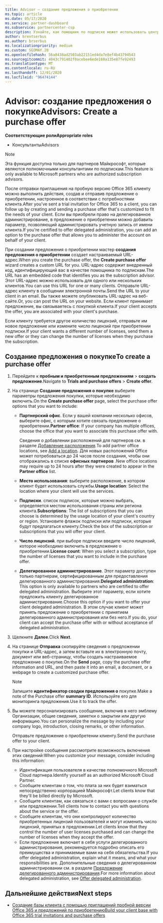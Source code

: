 ```yaml
---
title: Advisor — создание предложения о приобретении
ms.topic: article
ms.date: 05/17/2020
ms.service: partner-dashboard
ms.subservice: partnercenter-csp
description: Узнайте, как помощник по подписке может использовать центр партнеров для создания предложения о приобретении и настраиваемого URL-адреса для включения в пробные приглашения по Office 365.
author: brentserbus
ms.author: brserbus
ms.localizationpriority: medium
ms.custom: SEOMAY.20
ms.openlocfilehash: 56a8438ad2503ab22151ed4da7e8ef4b43794543
ms.sourcegitcommit: 4043c791402f0acebee6ede160a135e87fe92493
ms.translationtype: MT
ms.contentlocale: ru-RU
ms.lasthandoff: 12/01/2020
ms.locfileid: "96474144"
---
```

# <a name="advisors-create-a-purchase-offer"></a><span data-ttu-id="b3ac9-103">Advisor: создание предложения о покупке</span><span class="sxs-lookup"><span data-stu-id="b3ac9-103">Advisors: Create a purchase offer</span></span>

 
<span data-ttu-id="b3ac9-104">**Соответствующие роли**</span><span class="sxs-lookup"><span data-stu-id="b3ac9-104">**Appropriate roles**</span></span>

- <span data-ttu-id="b3ac9-105">Консультанты</span><span class="sxs-lookup"><span data-stu-id="b3ac9-105">Advisors</span></span>


> [!NOTE]
> <span data-ttu-id="b3ac9-106">Эта функция доступна только для партнеров Майкрософт, которые являются полномочными консультантами по подпискам.</span><span class="sxs-lookup"><span data-stu-id="b3ac9-106">This feature is only available to Microsoft partners who are authorized subscription advisors.</span></span>

<span data-ttu-id="b3ac9-107">После отправки приглашения на пробную версию Office 365 клиенту можно выполнить действия, создав и отправив предложение о приобретении, настроенное в соответствии с потребностями клиента.</span><span class="sxs-lookup"><span data-stu-id="b3ac9-107">After you've sent a trial invitation for Office 365 to a client, you can follow up by creating and sending a purchase offer that's customized to fit the needs of your client.</span></span> <span data-ttu-id="b3ac9-108">Если вы приобрели право на делегированное администрирование, в предложение о приобретении можно добавить параметр, позволяющий администрировать учетную запись от имени клиента.</span><span class="sxs-lookup"><span data-stu-id="b3ac9-108">If you're certified to offer delegated administration, you can add an option to the purchase offer that allows you to administer the account on behalf of your client.</span></span>

<span data-ttu-id="b3ac9-109">При создании предложения о приобретении мастер **создания предложения о приобретении** создает настраиваемый URL-адрес.</span><span class="sxs-lookup"><span data-stu-id="b3ac9-109">When you create the purchase offer, the **Create purchase offer** wizard creates a custom URL for you.</span></span> <span data-ttu-id="b3ac9-110">URL-адрес содержит внедренный код, идентифицирующий вас в качестве помощника по подпискам.</span><span class="sxs-lookup"><span data-stu-id="b3ac9-110">The URL has an embedded code that identifies you as the subscription advisor.</span></span> <span data-ttu-id="b3ac9-111">Этот URL-адрес можно использовать для одного или нескольких клиентов.</span><span class="sxs-lookup"><span data-stu-id="b3ac9-111">You can use this URL for one or many clients.</span></span> <span data-ttu-id="b3ac9-112">Отправьте URL-адрес клиенту в сообщении электронной почты.</span><span class="sxs-lookup"><span data-stu-id="b3ac9-112">Send the URL to your client in an email.</span></span> <span data-ttu-id="b3ac9-113">Вы также можете опубликовать URL-адрес на веб-сайте.</span><span class="sxs-lookup"><span data-stu-id="b3ac9-113">Or, you can post the URL on your website.</span></span> <span data-ttu-id="b3ac9-114">Если клиент принимает предложение, вы связываетесь с покупкой клиента.</span><span class="sxs-lookup"><span data-stu-id="b3ac9-114">If your client accepts the offer, you are associated with your client's purchase.</span></span>

<span data-ttu-id="b3ac9-115">Если клиенту требуется другое количество лицензий, отправьте им новое предложение или измените число лицензий при приобретении подписки.</span><span class="sxs-lookup"><span data-stu-id="b3ac9-115">If your client wants a different number of licenses, send them a new offer or they can change the number of licenses when they purchase the subscription.</span></span>

## <a name="to-create-a-purchase-offer"></a><span data-ttu-id="b3ac9-116">Создание предложения о покупке</span><span class="sxs-lookup"><span data-stu-id="b3ac9-116">To create a purchase offer</span></span>

1. <span data-ttu-id="b3ac9-117">Перейдите к **пробным и приобретенным предложениям**  >  **создать предложение**.</span><span class="sxs-lookup"><span data-stu-id="b3ac9-117">Navigate to **Trials and purchase offers** > **Create offer**.</span></span>

2. <span data-ttu-id="b3ac9-118">На странице **Создание предложения о покупке** выберите параметры предложения покупки, которые необходимо включить.</span><span class="sxs-lookup"><span data-stu-id="b3ac9-118">On the **Create purchase offer** page, select the purchase offer options that you want to include:</span></span>

    - <span data-ttu-id="b3ac9-119">**Партнерский офис**. Если у вашей компании несколько офисов, выберите офис, с которым хотите связать предложение о приобретении.</span><span class="sxs-lookup"><span data-stu-id="b3ac9-119">**Partner office**: If your company has multiple offices, choose the office that you want to associate this purchase offer with.</span></span>

        <span data-ttu-id="b3ac9-120">Сведения о добавлении расположений для партнеров см. в разделе [Добавление расположения](manage-locations.md).</span><span class="sxs-lookup"><span data-stu-id="b3ac9-120">To add partner office locations, see [Add a location](manage-locations.md).</span></span> <span data-ttu-id="b3ac9-121">Для новых расположений Office может потребоваться до 24 часов после создания, чтобы они отображались в списке **офисных партнеров** .</span><span class="sxs-lookup"><span data-stu-id="b3ac9-121">New office locations may require up to 24 hours after they were created to appear in the **Partner office** list.</span></span>

    - <span data-ttu-id="b3ac9-122">**Место использования**: выберите расположение, в котором клиент будет использовать службы.</span><span class="sxs-lookup"><span data-stu-id="b3ac9-122">**Usage location**: Select the location where your client will use the services.</span></span>
    - <span data-ttu-id="b3ac9-123">**Подписки**. список подписок, которые можно выбрать, определяется местом использования страны или региона клиента.</span><span class="sxs-lookup"><span data-stu-id="b3ac9-123">**Subscriptions**: The list of subscriptions that you can choose is determined by the usage location of your client's country or region.</span></span> <span data-ttu-id="b3ac9-124">Установите флажок подписки или подписки, которые будут предлагаться клиенту.</span><span class="sxs-lookup"><span data-stu-id="b3ac9-124">Check the box of the subscription or subscriptions that you will offer your client.</span></span>
    - <span data-ttu-id="b3ac9-125">**Число лицензий**. при выборе подписки введите число лицензий, которое необходимо включить в предложение о приобретении.</span><span class="sxs-lookup"><span data-stu-id="b3ac9-125">**License count**: When you select a subscription, type the number of licenses that you want to include in the purchase offer.</span></span>
    - <span data-ttu-id="b3ac9-126">**Делегированное администрирование**. Этот параметр доступен только партнерам, сертифицированным для предоставления делегированного администрирования.</span><span class="sxs-lookup"><span data-stu-id="b3ac9-126">**Delegated administration**: This option is only available to partners who are certified to offer delegated administration.</span></span> <span data-ttu-id="b3ac9-127">Выберите этот параметр, если хотите предложить клиенту делегированное администрирование.</span><span class="sxs-lookup"><span data-stu-id="b3ac9-127">Choose this option if you want to offer your client delegated administration.</span></span> <span data-ttu-id="b3ac9-128">В этом случае клиент может принять предложение о приобретении с принятием делегированного администрирования или без него.</span><span class="sxs-lookup"><span data-stu-id="b3ac9-128">If you do, your client can accept the purchase offer with or without acceptance of delegated administration.</span></span>

3. <span data-ttu-id="b3ac9-129">Щелкните **Далее**.</span><span class="sxs-lookup"><span data-stu-id="b3ac9-129">Click **Next**.</span></span>

4. <span data-ttu-id="b3ac9-130">На странице **Отправка** скопируйте сведения о предложении покупки и URL-адрес, а затем вставьте их в электронную почту, документ или веб-страницу, чтобы создать настраиваемое предложение о покупке.</span><span class="sxs-lookup"><span data-stu-id="b3ac9-130">On the **Send** page, copy the purchase offer information and URL, and then paste it into an email, a document, or a webpage to create a customized purchase offer.</span></span>

    > [!NOTE]
    > <span data-ttu-id="b3ac9-131">Запишите **идентификатор сводки предложения о** покупке.</span><span class="sxs-lookup"><span data-stu-id="b3ac9-131">Make a note of the Purchase offer **summary ID**.</span></span> <span data-ttu-id="b3ac9-132">Используйте его для мониторинга предложения.</span><span class="sxs-lookup"><span data-stu-id="b3ac9-132">Use it to track the offer.</span></span>

5. <span data-ttu-id="b3ac9-133">Вы можете персонализировать сообщение, включив в него эмблему Организации, общие сведения, заметки о закрытии или другую информацию.</span><span class="sxs-lookup"><span data-stu-id="b3ac9-133">You can personalize the message by including your company logo, introduction, closing remarks, or other information.</span></span>

    <span data-ttu-id="b3ac9-134">Отправьте предложение о приобретении клиенту.</span><span class="sxs-lookup"><span data-stu-id="b3ac9-134">Send the purchase offer to your client.</span></span>

6. <span data-ttu-id="b3ac9-135">При настройке сообщения рассмотрите возможность включения этих сведений:</span><span class="sxs-lookup"><span data-stu-id="b3ac9-135">When you customize your message, consider including this information:</span></span>

    - <span data-ttu-id="b3ac9-136">Идентификация пользователя в качестве полномочного Microsoft Cloud партнера.</span><span class="sxs-lookup"><span data-stu-id="b3ac9-136">Identify yourself as an authorized Microsoft Cloud Partner.</span></span>
    - <span data-ttu-id="b3ac9-137">Сообщите клиентам о том, что плата за них будет взиматься непосредственно корпорацией Майкрософт.</span><span class="sxs-lookup"><span data-stu-id="b3ac9-137">Let clients know that they'll be billed directly by Microsoft.</span></span>
    - <span data-ttu-id="b3ac9-138">Сообщите клиентам, как связаться с вами с вопросами о службе или предложении.</span><span class="sxs-lookup"><span data-stu-id="b3ac9-138">Tell clients how to contact you with questions about the service or the offer.</span></span>
    - <span data-ttu-id="b3ac9-139">Сообщите клиентам, что они контролируют количество приобретенных лицензий пользователей и могут изменить число лицензий, принятых в предложении.</span><span class="sxs-lookup"><span data-stu-id="b3ac9-139">Let clients know that they control the number of user licenses purchased and can change the number of licenses when they accept the offer.</span></span>
    - <span data-ttu-id="b3ac9-140">Если предложение включает в себя услуги делегированного администрирования, рекомендуется подробно описать его преимущества и принимаемые вами на себя обязательства.</span><span class="sxs-lookup"><span data-stu-id="b3ac9-140">If you offer delegated administration, explain what it means, and what your responsibilities are.</span></span> <span data-ttu-id="b3ac9-141">Дополнительные сведения о делегированном администрировании см. в разделе [Предложение делегированного администрирования](customers-revoke-admin-privileges.md).</span><span class="sxs-lookup"><span data-stu-id="b3ac9-141">For more information about delegated administration, see [Offer delegated administration](customers-revoke-admin-privileges.md).</span></span>

## <a name="next-steps"></a><span data-ttu-id="b3ac9-142">Дальнейшие действия</span><span class="sxs-lookup"><span data-stu-id="b3ac9-142">Next steps</span></span>

- [<span data-ttu-id="b3ac9-143">Создание базы клиента с помощью приглашений пробной версии Office 365 и предложений по приобретению</span><span class="sxs-lookup"><span data-stu-id="b3ac9-143">Build your client base with Office 365 trial invitations and purchase offers</span></span>](advisors-build-your-business.md)